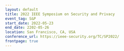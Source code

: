 ```yaml
---
layout: default
title: 2022 IEEE Symposium on Security and Privacy
event_tag: S&P
start_date: 2022-05-23
end_date: 2202-05-26
location: San Francisco, CA, USA
conference_url: https://ieee-security.org/TC/SP2022/
frontpage: true
---
```

